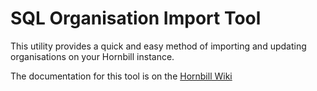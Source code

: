 # SQL Organisation Import Tool

This utility provides a quick and easy method of importing and updating organisations on your Hornbill instance.

The documentation for this tool is on the [Hornbill Wiki](https://wiki.hornbill.com/index.php/SQL_Organisation_Import)
